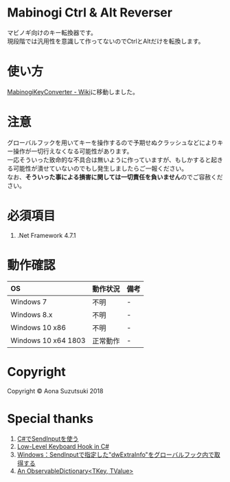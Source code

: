 # Mabinogi Ctrl & Alt Reverser
マビノギ向けのキー転換器です。  
現段階では汎用性を意識して作ってないのでCtrlとAltだけを転換します。  

# 使い方
[MabinogiKeyConverter - Wiki](https://github.com/AonaSuzutsuki/MabinogiKeyConverter/wiki)に移動しました。  

# 注意
グローバルフックを用いてキーを操作するので予期せぬクラッシュなどによりキー操作が一切行えなくなる可能性があります。  
一応そういった致命的な不具合は無いように作っていますが、もしかすると起きる可能性が潰せていないのでもし発生しましたらご一報ください。  
なお、**そういった事による損害に関しては一切責任を負いません**のでご容赦ください。  

# 必須項目
1. .Net Framework 4.7.1

# 動作確認
| OS | 動作状況 | 備考 |
|:---|:---|:---|
|Windows 7 | 不明 | - |
|Windows 8.x | 不明 | - |
|Windows 10 x86 | 不明 | - |
|Windows 10 x64 1803 | 正常動作 | - |

# Copyright
Copyright © Aona Suzutsuki 2018  

# Special thanks
1. [C#でSendInputを使う](https://gist.github.com/romichi/4971512)  
2. [Low-Level Keyboard Hook in C#](https://blogs.msdn.microsoft.com/toub/2006/05/03/low-level-keyboard-hook-in-c/)  
3. [Windows：SendInputで指定した"dwExtraInfo"をグローバルフック内で取得する](http://d.hatena.ne.jp/ken_2501jp/20130406/1365235955)  
4. [An ObservableDictionary<TKey, TValue>](https://gist.github.com/kzu/cfe3cb6e4fe3efea6d24)  
